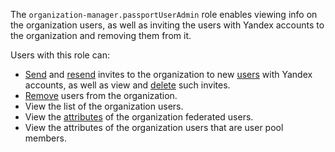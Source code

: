 The `organization-manager.passportUserAdmin` role enables viewing info on the organization users, as well as inviting the users with Yandex accounts to the organization and removing them from it.

Users with this role can:
* [Send](../../organization/operations/add-account.md#send-invitation) and [resend](../../organization/operations/add-account.md#resend-invitation) invites to the organization to new [users](../../organization/concepts/membership.md) with Yandex accounts, as well as view and [delete](../../organization/operations/add-account.md#delete-invitation) such invites.
* [Remove](../../organization/operations/edit-account.md#remove-user) users from the organization.
* View the list of the organization users.
* View the [attributes](../../organization/operations/setup-federation.md#claims-mapping) of the organization federated users.
* View the attributes of the organization users that are user pool members.
